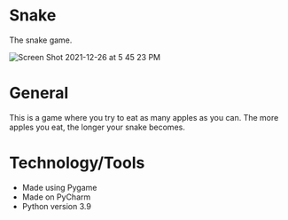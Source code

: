 # Snake
The snake game. 

![Screen Shot 2021-12-26 at 5 45 23 PM](https://user-images.githubusercontent.com/45545195/147426239-9988fc59-6e2b-4d05-97d3-c17fe0b9e757.png)


# General
This is a game where you try to eat as many apples as you can. The more apples you eat, the longer your snake becomes.

# Technology/Tools
- Made using Pygame
- Made on PyCharm
- Python version 3.9
